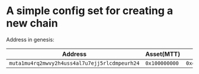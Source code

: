 # A simple config set for creating a new chain

Address in genesis:

| Address                                       | Asset(MTT)    | PrivKey                                                              | Pubkey                                                                 |
| --------------------------------------------- | ------------- | -------------------------------------------------------------------- | ---------------------------------------------------------------------- |
| `muta1mu4rq2mwvy2h4uss4al7u7ejj5rlcdmpeurh24` | `0x100000000` | `0xe05d9e08a18cf5573a92d030342c3b45395cd952e02346ba78e16421ee9dad88` | `0x02ee34d1ce8270cd236e9455d4ab9e756c4478779b1a20d7ce1c247af61ec2be3b` |
